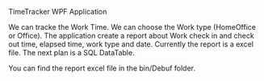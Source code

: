 TimeTracker WPF Application

We can tracke the Work Time. We can choose the Work type (HomeOffice or Office).
The application create a report about Work check in and check out time, elapsed time, work type and date.
Currently the report is a excel file. The next plan is a SQL DataTable.

You can find the report excel file in the bin/Debuf folder.
